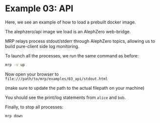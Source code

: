 # Example 03: API

Here, we see an example of how to load a prebuilt docker image.

The alephzero/api image we load is an AlephZero web-bridge.

MRP relays process stdout/stderr through AlephZero topics, allowing us to build pure-client side log monitoring.

To launch all the processes, we run the same command as before:
```sh
mrp -v up
```

Now open your browser to `file:///path/to/mrp/examples/03_api/stdout.html`

(make sure to update the path to the actual filepath on your machine)

You should see the print/log statements from `alice` and `bob`.

Finally, to stop all processes:
```sh
mrp down
```
